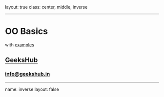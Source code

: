 layout: true
class: center, middle, inverse

---

# OO Basics
with [examples](/examples/fileio.ipynb)
## [GeeksHub](http://www.geekshub.in)
### [info@geekshub.in](mailto:info@geekshub.in)

---

name: inverse
layout: false